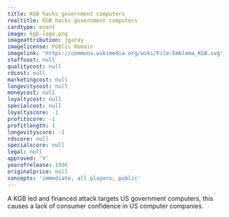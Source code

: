 ```yaml
---
title: KGB hacks government computers
realtitle: KGB hacks government computers
cardtype: event
image: kgb-logo.png
imageattribution: jgaray
imagelicense: Public Domain
imagelink: 'https://commons.wikimedia.org/wiki/File:Emblema_KGB.svg'
staffcost: null
qualitycost: null
rdcost: null
marketingcost: null
longevitycost: null
moneycost: null
loyaltycost: null
specialcost: null
loyaltyscore: -1
profitscore: -1
profitlength: 1
longevityscore: -1
rdscore: null
specialscore: null
legal: null
approved: 'Y'
yearofrelease: 1986
originalprice: null
concepts: 'immediate, all players, public'
---
```


A KGB led and financed attack targets US government computers, this causes a lack of consumer confidence in US computer companies.
